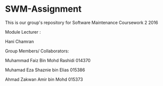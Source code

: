 # SWM-Assignment
This is our group's repository for Software Maintenance Coursework 2 2016

Module Lecturer :

Hani Chamran

Group Members/ Collaborators:

Muhammad Faiz Bin Mohd Rashidi            014370

Muhamad Eza Shaznie bin Elias             015386

Ahmad Zakwan Amir bin Mohd                015373
